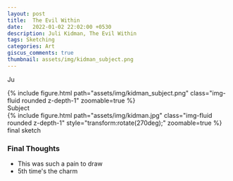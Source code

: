 ```yaml
---
layout: post
title:  The Evil Within
date:   2022-01-02 22:02:00 +0530
description: Juli Kidman, The Evil Within
tags: Sketching
categories: Art
giscus_comments: true
thumbnail: assets/img/kidman_subject.png
---
```


Ju
<div class="row mt-3">
    <div class="mx-auto d-block">
        {% include figure.html path="assets/img/kidman_subject.png" class="img-fluid rounded z-depth-1" zoomable=true %}
    </div>
</div>
<div class="caption">
    Subject
</div>


<div class="row mt-3">
    <div class="mx-auto d-block">
        {% include figure.html path="assets/img/kidman.jpg" class="img-fluid rounded z-depth-1"  style="transform:rotate(270deg);" zoomable=true %}
    </div>
</div>
<div class="caption">
    final sketch
</div>

### Final Thoughts 
 - This was such a pain to draw
 - 5th time's the charm
